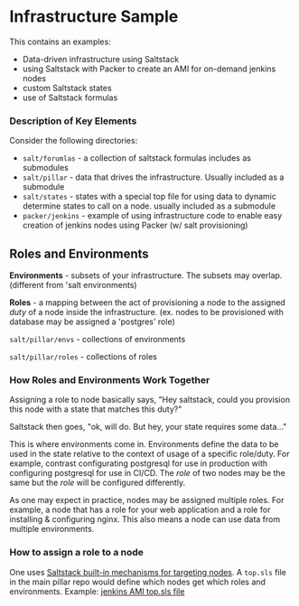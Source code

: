 # Infrastructure Sample

This contains an examples:

- Data-driven infrastructure using Saltstack
- using Saltstack with Packer to create an AMI for on-demand jenkins nodes
- custom Saltstack states
- use of Saltstack formulas

### Description of Key Elements

Consider the following directories:

- `salt/forumlas` - a collection of saltstack formulas includes as submodules
- `salt/pillar` - data that drives the infrastructure. Usually included as a submodule
- `salt/states` - states with a special top file for using data to dynamic determine states to call on a node. usually included as a submodule
- `packer/jenkins` - example of using infrastructure code to enable easy creation of jenkins nodes using Packer (w/ salt provisioning)


## Roles and Environments

**Environments** - subsets of your infrastructure. The subsets may overlap. (different from 'salt environments)

**Roles** - a mapping between the act of provisioning a node to the assigned _duty_ of a node inside the infrastructure. (ex. nodes to be provisioned with database may be assigned a 'postgres' role)

`salt/pillar/envs` - collections of environments

`salt/pillar/roles` - collections of roles

### How Roles and Environments Work Together

Assigning a role to node basically says, "Hey saltstack, could you provision this node with a state that matches this duty?"

Saltstack then goes, "ok, will do. But hey, your state requires some data..."

This is where environments come in. Environments define the data to be used in the state relative to the context of usage of a specific role/duty. For example, contrast configurating postgresql for use in production with configuring postgresql for use in CI/CD. The _role_ of two nodes may be the same but the _role_ will be configured differently.

As one may expect in practice, nodes may be assigned multiple roles. For example, a node that has a role for your web application and a role for installing & configuring nginx. This also means a node can use data from multiple environments.


### How to assign a role to a node

One uses [Saltstack built-in mechanisms for targeting nodes](https://docs.saltstack.com/en/latest/topics/targeting/index.html). A `top.sls` file in the main pillar repo would define which nodes get which roles and environments. Example: [jenkins AMI top.sls file](the://github.com/jcockhren/infrastructure-sample/blob/master/packer/jenkins/pillar/top.sls)
